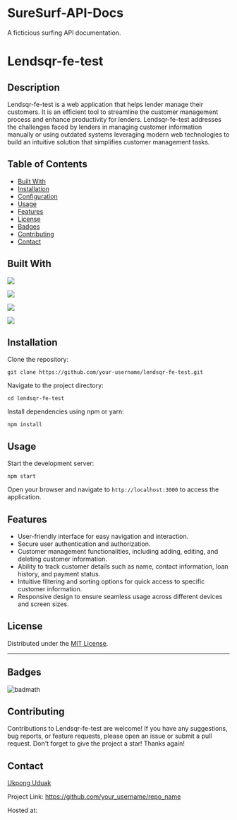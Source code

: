 # SureSurf-API-Docs
A ficticious surfing API documentation.


# Lendsqr-fe-test

## Description

Lendsqr-fe-test is a web application that helps lender manage their customers. It is an efficient tool to streamline the customer management process and enhance productivity for lenders.
Lendsqr-fe-test addresses the challenges faced by lenders in managing customer information manually or using outdated systems leveraging modern web technologies to build an intuitive solution that simplifies customer management tasks.


## Table of Contents

- [Built With](#built-with)
- [Installation](#installation)
- [Configuration](#configuration)
- [Usage](#usage)
- [Features](#features)
- [License](#license)
- [Badges](#badges)
- [Contributing](#contributing)
- [Contact](#contact)

## Built With

![](https://img.shields.io/badge/TypeScript-007ACC?style=for-the-badge&logo=typescript&logoColor=white) 

![](https://img.shields.io/badge/React-20232A?style=for-the-badge&logo=react&logoColor=61DAFB)

![](https://img.shields.io/badge/MOCKAROO-/)

![](https://img.shields.io/badge/SCSS-blue/)

## Installation

Clone the repository:
```
git clone https://github.com/your-username/lendsqr-fe-test.git
```

Navigate to the project directory:
```
cd lendsqr-fe-test
```

Install dependencies using npm or yarn:
```
npm install
```


## Usage


Start the development server:
```
npm start
```

Open your browser and navigate to `http://localhost:3000` to access the application.

## Features

* User-friendly interface for easy navigation and interaction.
* Secure user authentication and authorization.
* Customer management functionalities, including adding, editing, and deleting customer information.
* Ability to track customer details such as name, contact information, loan history, and payment status.
* Intuitive filtering and sorting options for quick access to specific customer information.
* Responsive design to ensure seamless usage across different devices and screen sizes.


## License

Distributed under the [MIT License](https://github.com/git/git-scm.com/blob/main/MIT-LICENSE.txt).


---


## Badges

![badmath](https://img.shields.io/badge/TypeScript-007ACC?style=for-the-badge&logo=typescript&logoColor=white)



## Contributing

Contributions to Lendsqr-fe-test are welcome! If you have any suggestions, bug reports, or feature requests, please open an issue or submit a pull request. Don't forget to give the project a star! Thanks again!

## Contact

[Ukpong Uduak](https://www.linkedin.com/in/ukpong-uduak/) 

Project Link: https://github.com/your_username/repo_name

Hosted at: 

